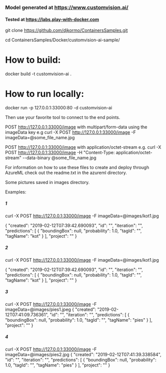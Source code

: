 ### Model generated at https://www.customvision.ai/

#### Tested at https://labs.play-with-docker.com

git clone https://github.com/djkormo/ContainersSamples.git

cd ContainersSamples/Docker/customvision-ai-sample/


How to build:
==============================================

docker build -t  customvision-ai .

How to run locally:
==============================================
docker run -p 127.0.0.1:33000:80 -d customvision-ai



Then use your favorite tool to connect to the end points.

POST http://127.0.0.1:33000/image with multipart/form-data using the imageData key
e.g
	curl -X POST http://127.0.0.1:33000/image -F imageData=@some_file_name.jpg

POST http://127.0.0.1:33000/image with application/octet-stream
e.g.
	curl -X POST http://127.0.0.1:33000/image -H "Content-Type: application/octet-stream" --data-binary @some_file_name.jpg



For information on how to use these files to create and deploy through AzureML check out the readme.txt in the azureml directory.


Some pictures saved in images directory.


Examples:

##### 1

curl -X POST http://127.0.0.1:33000/image -F imageData=@images/kot1.jpg


{
  "created": "2019-02-12T07:39:42.690093",
  "id": "",
  "iteration": "",
  "predictions": [
    {
      "boundingBox": null,
      "probability": 1.0,
      "tagId": "",
      "tagName": "kot"
    }
  ],
  "project": ""
}


##### 2

curl -X POST http://127.0.0.1:33000/image -F imageData=@images/kot1.jpg

{
  "created": "2019-02-12T07:39:42.690093",
  "id": "",
  "iteration": "",
  "predictions": [
    {
      "boundingBox": null,
      "probability": 1.0,
      "tagId": "",
      "tagName": "kot"
    }
  ],
  "project": ""
}

##### 3

curl -X POST http://127.0.0.1:33000/image -F imageData=@images/pies1.jpeg
{
  "created": "2019-02-12T07:41:09.736361",
  "id": "",
  "iteration": "",
  "predictions": [
    {
      "boundingBox": null,
      "probability": 1.0,
      "tagId": "",
      "tagName": "pies"
    }
  ],
  "project": ""
}



##### 4

curl -X POST http://127.0.0.1:33000/image -F imageData=@images/pies2.jpg
{
  "created": "2019-02-12T07:41:39.338584",
  "id": "",
  "iteration": "",
  "predictions": [
    {
      "boundingBox": null,
      "probability": 1.0,
      "tagId": "",
      "tagName": "pies"
    }
  ],
  "project": ""
}




